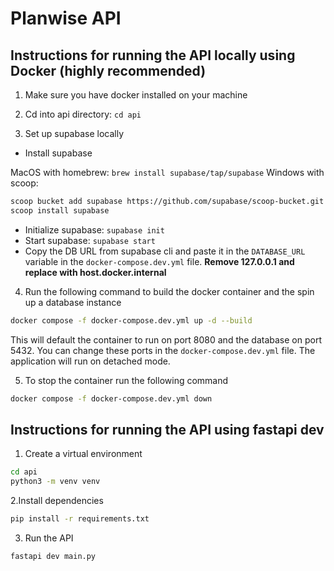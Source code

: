 # Planwise API

## Instructions for running the API locally using Docker (highly recommended)

1. Make sure you have docker installed on your machine

2. Cd into api directory: `cd api`

3. Set up supabase locally

- Install supabase

MacOS with homebrew: `brew install supabase/tap/supabase`
Windows with scoop:
```bash
scoop bucket add supabase https://github.com/supabase/scoop-bucket.git
scoop install supabase
```

- Initialize supabase: `supabase init`
- Start supabase: `supabase start`
- Copy the DB URL from supabase cli and paste it in the `DATABASE_URL` variable in the `docker-compose.dev.yml` file. **Remove 127.0.0.1 and replace with host.docker.internal**

4. Run the following command to build the docker container and the spin up a database instance

```bash
docker compose -f docker-compose.dev.yml up -d --build
```

This will default the container to run on port 8080 and the database on port 5432. You can change these ports in the `docker-compose.dev.yml` file.
The application will run on detached mode.

5. To stop the container run the following command

```bash
docker compose -f docker-compose.dev.yml down
```

## Instructions for running the API using fastapi dev

1. Create a virtual environment

```bash
cd api
python3 -m venv venv
```

2.Install dependencies

```bash
pip install -r requirements.txt
```

3. Run the API

```bash
fastapi dev main.py
```
